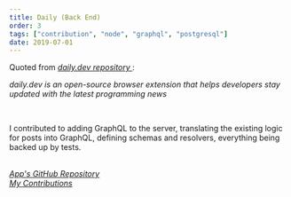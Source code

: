 ```yaml
---
title: Daily (Back End)
order: 3
tags: ["contribution", "node", "graphql", "postgresql"]
date: 2019-07-01
---
```


Quoted from <a href="https://github.com/dailydotdev/daily" target="_blank">
  <i>
    daily.dev repository
  </i>
</a>:

<p style="margin-top: .7rem">
  <i>
    daily.dev is an open-source browser extension that helps developers stay updated with the latest programming news
  </i>
</p>

<br>

I contributed to adding GraphQL to the server, translating the existing logic for posts into GraphQL, defining schemas and resolvers, everything being backed up by tests.

<br>

<a href="https://github.com/dailydotdev/daily-api" target="_blank">
  <i>
    App's GitHub Repository
  </i>
</a> <br> 
<a href="https://github.com/dailydotdev/daily-api/commit/f529680d77611a0ca140c935f7e4fa5837d6a8f4" target="_blank">
  <i>
    My Contributions
  </i>
</a>